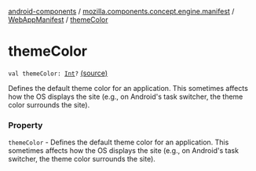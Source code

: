 [android-components](../../index.md) / [mozilla.components.concept.engine.manifest](../index.md) / [WebAppManifest](index.md) / [themeColor](./theme-color.md)

# themeColor

`val themeColor: `[`Int`](https://kotlinlang.org/api/latest/jvm/stdlib/kotlin/-int/index.html)`?` [(source)](https://github.com/mozilla-mobile/android-components/blob/master/components/concept/engine/src/main/java/mozilla/components/concept/engine/manifest/WebAppManifest.kt#L61)

Defines the default theme color for an application. This sometimes affects how the OS displays
the site (e.g., on Android's task switcher, the theme color surrounds the site).

### Property

`themeColor` - Defines the default theme color for an application. This sometimes affects how the OS displays
the site (e.g., on Android's task switcher, the theme color surrounds the site).